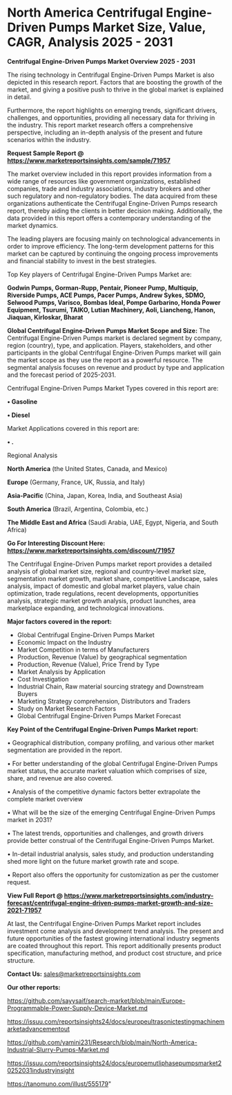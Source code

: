 # North America Centrifugal Engine-Driven Pumps Market Size, Value, CAGR, Analysis 2025 - 2031

<Strong> Centrifugal Engine-Driven Pumps Market Overview 2025 - 2031</strong>

The rising technology in Centrifugal Engine-Driven Pumps Market is also depicted in this research report. Factors that are boosting the growth of the market, and giving a positive push to thrive in the global market is explained in detail.

Furthermore, the report highlights on emerging trends, significant drivers, challenges, and opportunities, providing all necessary data for thriving in the industry. This report market research offers a comprehensive perspective, including an in-depth analysis of the present and future scenarios within the industry.

<strong>Request Sample Report @ <a href=https://www.marketreportsinsights.com/sample/71957>https://www.marketreportsinsights.com/sample/71957</a></strong>

The market overview included in this report provides information from a wide range of resources like government organizations, established companies, trade and industry associations, industry brokers and other such regulatory and non-regulatory bodies. The data acquired from these organizations authenticate the Centrifugal Engine-Driven Pumps research report, thereby aiding the clients in better decision making. Additionally, the data provided in this report offers a contemporary understanding of the market dynamics.

The leading players are focusing mainly on technological advancements in order to improve efficiency. The long-term development patterns for this market can be captured by continuing the ongoing process improvements and financial stability to invest in the best strategies.

Top Key players of Centrifugal Engine-Driven Pumps Market are:

<strong>Godwin Pumps, Gorman-Rupp, Pentair, Pioneer Pump, Multiquip, Riverside Pumps, ACE Pumps, Pacer Pumps, Andrew Sykes, SDMO, Selwood Pumps, Varisco, Bombas Ideal, Pompe Garbarino, Honda Power Equipment, Tsurumi, TAIKO, Lutian Machinery, Aoli, Liancheng, Hanon, Jiaquan, Kirloskar, Bharat</strong>

<strong><b>Global Centrifugal Engine-Driven Pumps Market Scope and Size:</b></strong>
The Centrifugal Engine-Driven Pumps market is declared segment by company, region (country), type, and application. Players, stakeholders, and other participants in the global Centrifugal Engine-Driven Pumps market will gain the market scope as they use the report as a powerful resource. The segmental analysis focuses on revenue and product by type and application and the forecast period of 2025-2031.

Centrifugal Engine-Driven Pumps Market Types covered in this report are:

<strong>• Gasoline

• Diesel</strong>

Market Applications covered in this report are:

<strong>• .</strong> 

Regional Analysis

<strong>North America</strong> (the United States, Canada, and Mexico)

<strong>Europe</strong> (Germany, France, UK, Russia, and Italy)

<strong>Asia-Pacific</strong> (China, Japan, Korea, India, and Southeast Asia)

<strong>South America</strong> (Brazil, Argentina, Colombia, etc.)

<strong>The Middle East and Africa</strong> (Saudi Arabia, UAE, Egypt, Nigeria, and South Africa)

<strong>Go For Interesting Discount Here: <a href=https://www.marketreportsinsights.com/discount/71957>https://www.marketreportsinsights.com/discount/71957</a></strong>

The Centrifugal Engine-Driven Pumps market report provides a detailed analysis of global market size, regional and country-level market size, segmentation market growth, market share, competitive Landscape, sales analysis, impact of domestic and global market players, value chain optimization, trade regulations, recent developments, opportunities analysis, strategic market growth analysis, product launches, area marketplace expanding, and technological innovations.

<strong><b>Major factors covered in the report:</b></strong>
<ul>
  <li>Global Centrifugal Engine-Driven Pumps Market </li>
  <li>Economic Impact on the Industry</li>
  <li>Market Competition in terms of Manufacturers</li>
  <li>Production, Revenue (Value) by geographical segmentation</li>
  <li>Production, Revenue (Value), Price Trend by Type</li>
  <li>Market Analysis by Application</li>
  <li>Cost Investigation</li>
  <li>Industrial Chain, Raw material sourcing strategy and Downstream Buyers</li>
  <li>Marketing Strategy comprehension, Distributors and Traders</li>
  <li>Study on Market Research Factors</li>
  <li>Global Centrifugal Engine-Driven Pumps Market Forecast</li>
</ul>

<strong><b>Key Point of the Centrifugal Engine-Driven Pumps Market report:</b></strong>

• Geographical distribution, company profiling, and various other market segmentation are provided in the report.

• For better understanding of the global Centrifugal Engine-Driven Pumps market status, the accurate market valuation which comprises of size, share, and revenue are also covered.

• Analysis of the competitive dynamic factors better extrapolate the complete market overview

• What will be the size of the emerging Centrifugal Engine-Driven Pumps market in 2031?

• The latest trends, opportunities and challenges, and growth drivers provide better construal of the Centrifugal Engine-Driven Pumps Market.

• In-detail industrial analysis, sales study, and production understanding shed more light on the future market growth rate and scope.

• Report also offers the opportunity for customization as per the customer request.

<strong><b>View Full Report @ <a href=https://www.marketreportsinsights.com/industry-forecast/centrifugal-engine-driven-pumps-market-growth-and-size-2021-71957>https://www.marketreportsinsights.com/industry-forecast/centrifugal-engine-driven-pumps-market-growth-and-size-2021-71957</a></b></strong>


At last, the Centrifugal Engine-Driven Pumps Market report includes investment come analysis and development trend analysis. The present and future opportunities of the fastest growing international industry segments are coated throughout this report. This report additionally presents product specification, manufacturing method, and product cost structure, and price structure.

<strong>Contact Us:</strong>
sales@marketreportsinsights.com

<strong>Our other reports:</strong>

<a href=https://github.com/sayysaif/search-market/blob/main/Europe-Programmable-Power-Supply-Device-Market.md>https://github.com/sayysaif/search-market/blob/main/Europe-Programmable-Power-Supply-Device-Market.md</a>

<a href=https://issuu.com/reportsinsights24/docs/europeultrasonictestingmachinemarketadvancementout>https://issuu.com/reportsinsights24/docs/europeultrasonictestingmachinemarketadvancementout</a>

<a href=https://github.com/yamini231/Research/blob/main/North-America-Industrial-Slurry-Pumps-Market.md>https://github.com/yamini231/Research/blob/main/North-America-Industrial-Slurry-Pumps-Market.md</a>

<a href=https://issuu.com/reportsinsights24/docs/europemutliphasepumpsmarket20252031industryinsight>https://issuu.com/reportsinsights24/docs/europemutliphasepumpsmarket20252031industryinsight</a>

<a href=https://tanomuno.com/illust/555179>https://tanomuno.com/illust/555179</a>"
